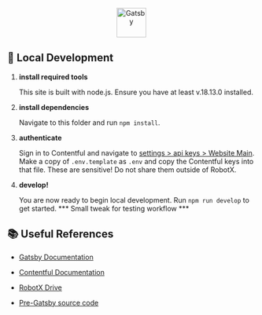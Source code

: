 <p align="center">
  <a href="https://www.gatsbyjs.com/?utm_source=starter&utm_medium=readme&utm_campaign=minimal-starter-ts">
    <img alt="Gatsby" src="https://www.gatsbyjs.com/Gatsby-Monogram.svg" width="60" />
  </a>
</p>

## 🚀 Local Development

1.  **install required tools**

    This site is built with node.js. Ensure you have at least v.18.13.0 installed.

2.  **install dependencies**

    Navigate to this folder and run `npm install`.

3.  **authenticate**

    Sign in to Contentful and navigate to [settings > api keys > Website Main](https://app.contentful.com/spaces/bliez1sb04y6/api/keys/5TnEk5nITWXjMfU8CL3shi). Make a copy of `.env.template` as `.env` and copy the Contentful keys into that file. These are sensitive! Do not share them outside of RobotX.

4.  **develop!**

    You are now ready to begin local development. Run `npm run develop` to get started. 
    *** Small tweak for testing workflow ***

## 📚 Useful References

-   [Gatsby Documentation](https://www.gatsbyjs.com/docs/?utm_source=starter&utm_medium=readme&utm_campaign=minimal-starter-ts)

-   [Contentful Documentation](https://www.contentful.com/developers/docs/)

-   [RobotX Drive](https://drive.google.com/drive/u/1/folders/0ALyfIiWziIgnUk9PVA)

-   [Pre-Gatsby source code](https://github.com/Team6962RobotiX/robotx-website/tree/572cea297ab63318ebf7e8d7779de1d90e948289)
